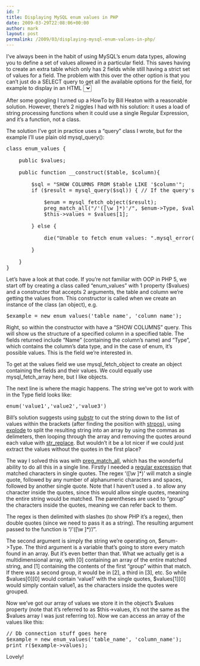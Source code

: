 ```yaml
---
id: 7
title: Displaying MySQL enum values in PHP
date: 2009-03-29T22:08:06+00:00
author: mark
layout: post
permalink: /2009/03/displaying-mysql-enum-values-in-php/
---
```

I&#8217;ve always been in the habit of using MySQL&#8217;s enum data types, allowing you to define a set of values allowed in a particular field. This saves having to create an extra table which only has 2 fields while still having a strict set of values for a field. The problem with this over the other option is that you can&#8217;t just do a SELECT query to get all the available options for the field, for example to display in an HTML <select> box.

After some googling I turned up a HowTo by Bill Heaton with a reasonable solution. However, there&#8217;s 2 niggles I had with his solution: it uses a load of string processing functions when it could use a single Regular Expression, and it&#8217;s a function, not a class.

The solution I&#8217;ve got in practice uses a &#8220;query&#8221; class I wrote, but for the example I&#8217;ll use plain old mysql_query():

<pre>class enum_values {
	
	public $values;
	
	public function __construct($table, $column){
		
		$sql = "SHOW COLUMNS FROM $table LIKE '$column'";
		if ($result = mysql_query($sql)) { // If the query's successful
			
			$enum = mysql_fetch_object($result);
			preg_match_all("/'([\w ]*)'/", $enum->Type, $values);
			$this->values = $values[1];
			
		} else {
			
			die("Unable to fetch enum values: ".mysql_error());
			
		}
		
	}
}</pre>

Let&#8217;s have a look at that code. If you&#8217;re not familiar with OOP in PHP 5, we start off by creating a class called &#8220;enum_values&#8221; with 1 property ($values) and a constructor that accepts 2 arguments, the table and column we&#8217;re getting the values from. This constructor is called when we create an instance of the class (an object), e.g.

<pre>$example = new enum_values('table_name', 'column_name');</pre>

Right, so within the constructor with have a &#8220;SHOW COLUMNS&#8221; query. This will show us the structure of a specified column in a specified table. The fields returned include &#8220;Name&#8221; (containing the column&#8217;s name) and &#8220;Type&#8221;, which contains the column&#8217;s data type, and in the case of enum, it&#8217;s possible values. This is the field we&#8217;re interested in.

To get at the values field we use mysql\_fetch\_object to create an object containing the fields and their values. We could equally use mysql\_fetch\_array here, but I like objects.
  
The next line is where the magic happens. The string we&#8217;ve got to work with in the Type field looks like:

<pre>enum('value1','value2','value3')</pre>

Bill&#8217;s solution suggests using [substr](http://uk.php.net/manual/en/function.substr.php) to cut the string down to the list of values within the brackets (after finding the position with [strpos](http://uk.php.net/manual/en/function.strpos.php)), using [explode](http://uk.php.net/manual/en/function.explode.php) to split the resulting string into an array by using the commas as delimeters, then looping through the array and removing the quotes around each value with [str_replace](http://uk.php.net/manual/en/function.str-replace.php). But wouldn&#8217;t it be a lot nicer if we could just extract the values without the quotes in the first place?

The way I solved this was with [preg\_match\_all](http://uk.php.net/manual/en/function.preg-match-all.php), which has the wonderful ability to do all this in a single line. Firstly I needed a [regular expression](http://regular-expressions.info) that matched characters in single quotes. The regex &#8216;([\w ]*)&#8217; will match a single quote, followed by any number of alphanumeric characters and spaces, followed by another single quote. Note that I haven&#8217;t used a . to allow any character inside the quotes, since this would allow single quotes, meaning the entire string would be matched. The parentheses are used to &#8220;group&#8221; the characters inside the quotes, meaning we can refer back to them.
  
The regex is then delimited with slashes (to show PHP it&#8217;s a regex), then double quotes (since we need to pass it as a string). The resulting argument passed to the function is &#8220;/'([\w ]*)&#8217;/&#8221;.

The second argument is simply the string we&#8217;re operating on, $enum->Type. The third argument is a variable that&#8217;s going to store every match found in an array. But it&#8217;s even better than that. What we actually get is a multidimensional array, with \[0] containing an array of the entire matched string, and [1] containing the contents of the first &#8220;group&#8221; within that match. If there was a second group, it would be in [2], a third in [3], etc. So while $values[0\]\[0\] would contain &#8216;value1&#8217; with the single quotes, $values\[1\]\[0\] would simply contain value1, as the characters inside the quotes were grouped.

Now we&#8217;ve got our array of values we store it in the object&#8217;s $values property (note that it&#8217;s referred to as $this->values, it&#8217;s not the same as the $values array I was just referring to). Now we can access an array of the values like this:

<pre>// Db connection stuff goes here
$example = new enum_values('table_name', 'column_name');
print_r($example->values);</pre>

Lovely!

